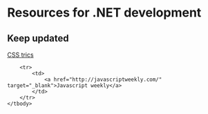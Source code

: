 <h1>Resources for .NET development</h1>

<h2>Keep updated</h2

<table>
    <tbody>
        <tr>
            <td>
                <a href="https://css-tricks.com/" target="_blank">CSS trics</a>
            </td>                
        </tr>

        <tr>
            <td>
                <a href="http://javascriptweekly.com/" target="_blank">Javascript weekly</a>
            </td>
        </tr>
    </tbody>
</table>
